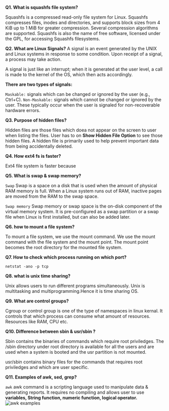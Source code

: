 **Q1. What is squashfs file system?**

Squashfs is a compressed read-only file system for Linux. Squashfs compresses files, inodes and directories, and supports block sizes from 4 KiB up to 1 MiB for greater compression. Several compression algorithms are supported. Squashfs is also the name of free software, licensed under the GPL, for accessing Squashfs filesystems.

**Q2. What are Linux Signals?**
A signal is an event generated by the UNIX and Linux systems in response to some condition. Upon receipt of a signal, a process may take action.

A signal is just like an interrupt; when it is generated at the user level, a call is made to the kernel of the OS, which then acts accordingly.

**There are two types of signals:**

`Maskable:` signals which can be changed or ignored by the user (e.g., Ctrl+C).
`Non-Maskable:` signals which cannot be changed or ignored by the user. These typically occur when the user is signaled for non-recoverable hardware errors.

**Q3. Purpose of hidden files?**

Hidden files are those files which doea not appear on the screen to user when listing the files. User has to on **Show Hidden File Option** to see those hidden files. A hidden file is primarily used to help prevent important data from being accidentally deleted.

**Q4. How ext4 fs is faster?**

Ext4 file system is faster because 


**Q5. What is swap & swap memory?**

`Swap` Swap is a space on a disk that is used when the amount of physical RAM memory is full. When a Linux system runs out of RAM, inactive pages are moved from the RAM to the swap space.

`Swap memory` Swap memory or swap space is the on-disk component of the virtual memory system. It is pre-configured as a swap partition or a swap file when Linux is first installed, but can also be added later.

**Q6. how to mount a file system?**

To mount a file system, we use the mount command. We use the mount command with the file system and the mount point. The mount point becomes the root directory for the mounted file system.

**Q7. How to check which process running on which port?**

`netstat -ano -p tcp`

**Q8. what is unix time sharing?**

 Unix allows users to run different programs simultaneously. Unix is  multitasking and multiprogramming.Hence it is time sharing OS.
 
 **Q9. What are control groups?**
 
 Cgroup or control group is one of the type of namespaces in linux kernal. It controls that which process can consume what amount of resources. Resources like RAM, CPU etc.
 
 **Q10. Difference between sbin & usr/sbin ?**
 
 Sbin contains the binaries of commands which require root priviledges. The /sbin directory under root directory is available for all the users and are used when a system is booted and the usr partition is not mounted.

usr/sbin contains binary files for the commands that requires root priviledges and which are user specific.

**Q11. Examples of awk, sed, grep?**

`awk` awk command is a scripting language used to manipulate data & generating reports. It requires no compiling and allows user to use **variables, String function, numeric function, logical operator.**
![awk examples](/home/knoldus/Pictures  "AWK Examples") 

